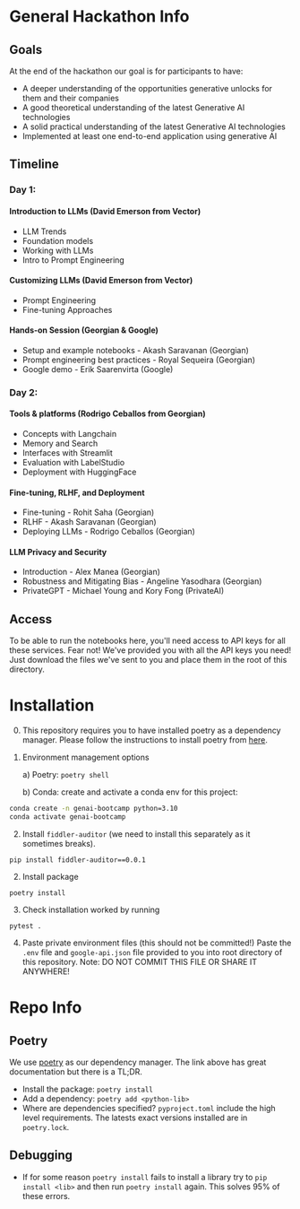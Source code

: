 # General Hackathon Info

## Goals
At the end of the hackathon our goal is for participants to have:
- A deeper understanding of the opportunities generative unlocks for them and their companies
- A good theoretical understanding of the latest Generative AI technologies
- A solid practical understanding of the latest Generative AI technologies
- Implemented at least one end-to-end application using generative AI

## Timeline

### Day 1: 

#### Introduction to LLMs (David Emerson from Vector)
* LLM Trends
* Foundation models
* Working with LLMs
* Intro to Prompt Engineering

#### Customizing LLMs (David Emerson from Vector)
* Prompt Engineering
* Fine-tuning Approaches

#### Hands-on Session (Georgian & Google)
* Setup and example notebooks - Akash Saravanan (Georgian)
* Prompt engineering best practices - Royal Sequeira (Georgian)
* Google demo - Erik Saarenvirta (Google)

### Day 2:
#### Tools & platforms (Rodrigo Ceballos from Georgian)
* Concepts with Langchain
* Memory and Search
* Interfaces with Streamlit
* Evaluation with LabelStudio
* Deployment with HuggingFace

#### Fine-tuning, RLHF, and Deployment
* Fine-tuning - Rohit Saha (Georgian)
* RLHF - Akash Saravanan (Georgian)
* Deploying LLMs - Rodrigo Ceballos (Georgian)

#### LLM Privacy and Security 
* Introduction - Alex Manea (Georgian)
* Robustness and Mitigating Bias - Angeline Yasodhara (Georgian)
* PrivateGPT - Michael Young and Kory Fong (PrivateAI)

## Access
To be able to run the notebooks here, you'll need access to API keys for all these services. Fear not! We've provided you with all the API keys you need! Just download the files we've sent to you and place them in the root of this directory. 

# Installation

0. This repository requires you to have installed poetry as a dependency manager. Please follow the instructions to install poetry from [here](https://python-poetry.org/docs/#installation). 

1. Environment management options
   
    a)  Poetry: ```poetry shell```
    
    b) Conda: create and activate a conda env for this project:
```bash
conda create -n genai-bootcamp python=3.10
conda activate genai-bootcamp
```

2. Install `fiddler-auditor` (we need to install this separately as it sometimes breaks).
```
pip install fiddler-auditor==0.0.1
```

2. Install package
```
poetry install
```

3. Check installation worked by running 
```
pytest .
```

4. Paste private environment files (this should not be committed!)
Paste the `.env` file and `google-api.json` file provided to you into root directory of this repository.
Note: DO NOT COMMIT THIS FILE OR SHARE IT ANYWHERE!

# Repo Info
## Poetry
We use [poetry](https://python-poetry.org/) as our dependency manager.
The link above has great documentation but there is a TL;DR.

- Install the package: `poetry install`
- Add a dependency: `poetry add <python-lib>`
- Where are dependencies specified? `pyproject.toml` include the high level requirements. The latests exact versions installed are in `poetry.lock`.

## Debugging
- If for some reason `poetry install` fails to install a library try to `pip install <lib>` and then run `poetry install` again. This solves 95% of these errors.


